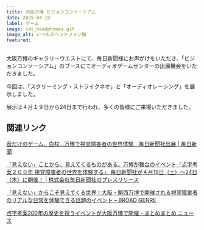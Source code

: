 ```yaml
---
title: 大阪万博 ビジョンコンソーシアム
date: 2025-04-19
label: ゲーム
image: cat_headphones.gif
image_alt: いつものヘッドフォン猫
featured:
---
```


大阪万博のギャラリーウエストにて、毎日新聞様にお声がけをいただき、「ビジョンコンソーシアム」のブースにてオーディオゲームセンターの出展機会をいただきました。

今回は、「スクリーミング・ストライクネオ」と「オーディオレーシング」を展示しました。

展示は４月１９日から24日まで行われ、多くの皆様にご来場いただきました。

## 関連リンク

[音だけのゲーム、白杖…万博で視覚障害者の世界体験　毎日新聞社出展 | 毎日新聞](https://mainichi.jp/articles/20250413/k00/00m/040/032000c)

[「見えない」ことから、見えてくるものがある。万博が舞台のイベント「点字考案２００年 視覚障害者の世界を体験する」 毎日新聞社が４月19日（土）～24日（木）に開催！ | 株式会社毎日新聞社のプレスリリース](https://prtimes.jp/main/html/rd/p/000000601.000032749.html)

[「見えない」からこそ見えてくる世界！大阪・関西万博で開催される視覚障害者のリアルな日常を体験できる話題のイベント – BROAD GENRE](https://www.findzero.net/archives/5156#google_vignette)

[点字考案200年の歴史を祝うイベントが大阪万博で開催 - まとめまとめ ニュース](https://news.matomame.jp/article/43a02178-19e5-11f0-b556-9ca3ba0a67df#google_vignette)
